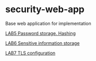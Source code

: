 # security-web-app
Base web application for implementation

[LAB5 Password storage. Hashing](https://docs.google.com/document/d/1jhf3P6Iob5fxN4EkM9illeYgAnzwmaCJ2SbSkzpftH4/edit)

[LAB6 Sensitive information storage](https://docs.google.com/document/d/1_W00GZXLNTk6BML6jEaAJDqwMVjaQUv5WL1DCW7ipy4/edit)

[LAB7 TLS configuration](https://docs.google.com/document/d/1w5zDaGqmhRpprxlX5t6xXrifRKnBZmJ862E72fFccKc/edit)
